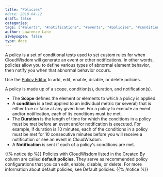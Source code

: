 ```yaml
---
title: "Policies"
#date: 2018-04-12
draft: false
categories:
tags: ["#alerts", "#notifications", "#events", "#policies", "#conditions", "#scope"]
author: Lawrence Lane
alwaysopen: false
type: docs
---
```


A policy is a set of conditional tests used to set custom rules for when CloudWisdom will generate an event or other notifications. In other words, policies allow you to define various types of abnormal element behavior, then notify you when that abnormal behavior occurs.

Use the [Policy Editor][1] to add, edit, enable, disable, or delete policies.

A policy is made up of a scope, condition(s), duration, and notification(s).

- The **Scope** defines the element or elements to which a policy is applied.
- A **condition** is a test applied to an individual metric (or several) that is either true or false at any given time. For a policy to execute an event and/or notification, each of its conditions must be met.
- The **Duration** is the length of time for which the conditions in a policy must be met before an event and/or notification is executed. For example, if duration is 10 minutes, each of the conditions in a policy must be met for 10 consecutive minutes before you will receive a notification or see an event in CloudWisdom.
- A **Notification** is sent if each of a policy's conditions are met.

{{% notice tip %}}
Policies with CloudWisdom listed in the Created By column are called **default policies**. They serve as recommended policy configurations that you can edit, enable, disable, or delete. For more information about default policies, see Default policies.
{{% /notice %}}

[1]: /capacity-monitoring/policies/create-edit-policies
